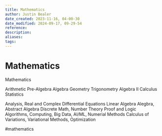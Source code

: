 ```yaml
---
title: Mathematics
author: Justin Bealer
date_created: 2023-11-16, 04-00-30
date_modified: 2024-09-17, 09-29-54
reference: 
description: 
aliases: 
tags: 
---
```

# Mathematics
Mathematics

  Arithmetic
  Pre-Algebra
  Algebra
  Geometry
  Trigonometry
  Algebra II
  Calculus
  Statistics
  
  Analysis, Real and Complex
  Differential Equations
  Linear Algebra
  Alegbra, Abstract Algebra
  Discrete Math, Number Theory
  Proof and Logic
  Algorithms, Computing, Big Data, AI/ML, Numerial Methods
  Calculus of Variations, Variational Methods, Optimization

  #mathematics
